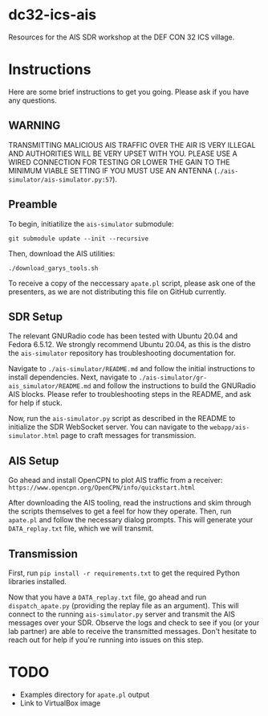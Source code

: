 # dc32-ics-ais
Resources for the AIS SDR workshop at the DEF CON 32 ICS village.

# Instructions
Here are some brief instructions to get you going. Please ask if you have any questions.

## WARNING
TRANSMITTING MALICIOUS AIS TRAFFIC OVER THE AIR IS VERY ILLEGAL AND AUTHORITIES WILL BE VERY UPSET WITH YOU. PLEASE USE A WIRED CONNECTION FOR TESTING OR LOWER THE GAIN TO THE MINIMUM VIABLE SETTING IF YOU MUST USE AN ANTENNA (`./ais-simulator/ais-simulator.py:57`).

## Preamble
To begin, initiatilize the `ais-simulator` submodule:

```git submodule update --init --recursive```

Then, download the AIS utilities:

```./download_garys_tools.sh```

To receive a copy of the neccessary `apate.pl` script, please ask one of the presenters, as we are not distributing this file on GitHub currently.

## SDR Setup
The relevant GNURadio code has been tested with Ubuntu 20.04 and Fedora 6.5.12. We strongly recommend Ubuntu 20.04, as this is the distro the `ais-simulator` repository has troubleshooting documentation for.

Navigate to `./ais-simulator/README.md` and follow the initial instructions to install dependencies. Next, navigate to `./ais-simulator/gr-ais_simulator/README.md` and follow the instructions to build the GNURadio AIS blocks. Please refer to troubleshooting steps in the README, and ask for help if stuck.

Now, run the `ais-simulator.py` script as described in the README to initialize the SDR WebSocket server. You can navigate to the `webapp/ais-simulator.html` page to craft messages for transmission.

## AIS Setup
Go ahead and install OpenCPN to plot AIS traffic from a receiver: `https://www.opencpn.org/OpenCPN/info/quickstart.html`

After downloading the AIS tooling, read the instructions and skim through the scripts themselves to get a feel for how they operate. Then, run `apate.pl` and follow the necessary dialog prompts. This will generate your `DATA_replay.txt` file, which we will transmit.

## Transmission
First, run `pip install -r requirements.txt` to get the required Python libraries installed.

Now that you have a `DATA_replay.txt` file, go ahead and run `dispatch_apate.py` (providing the replay file as an argument). This will connect to the running `ais-simulator.py` server and transmit the AIS messages over your SDR. Observe the logs and check to see if you (or your lab partner) are able to receive the transmitted messages. Don't hesitate to reach out for help if you're running into issues on this step.

# TODO
- Examples directory for `apate.pl` output
- Link to VirtualBox image
